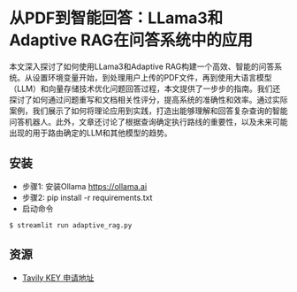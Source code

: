 
# 从PDF到智能回答：LLama3和Adaptive RAG在问答系统中的应用
本文深入探讨了如何使用LLama3和Adaptive RAG构建一个高效、智能的问答系统。从设置环境变量开始，到处理用户上传的PDF文件，再到使用大语言模型（LLM）和向量存储技术优化问题回答过程，本文提供了一步步的指南。我们还探讨了如何通过问题重写和文档相关性评分，提高系统的准确性和效率。通过实际案例，我们展示了如何将理论应用到实践，打造出能够理解和回答复杂查询的智能问答机器人。此外，文章还讨论了根据查询确定执行路线的重要性，以及未来可能出现的用于路由确定的LLM和其他模型的趋势。

## 安装

- 步骤1: 安装Ollama https://ollama.ai
- 步骤2: pip install -r requirements.txt
- 启动命令
```shell
$ streamlit run adaptive_rag.py 
```

## 资源
- [Tavily KEY 申请地址](https://app.tavily.com/home)